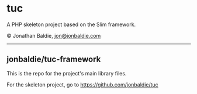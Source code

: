 # tuc

A PHP skeleton project based on the Slim framework.

&copy; Jonathan Baldie, jon@jonbaldie.com

---

## jonbaldie/tuc-framework

This is the repo for the project's main library files.

For the skeleton project, go to https://github.com/jonbaldie/tuc
